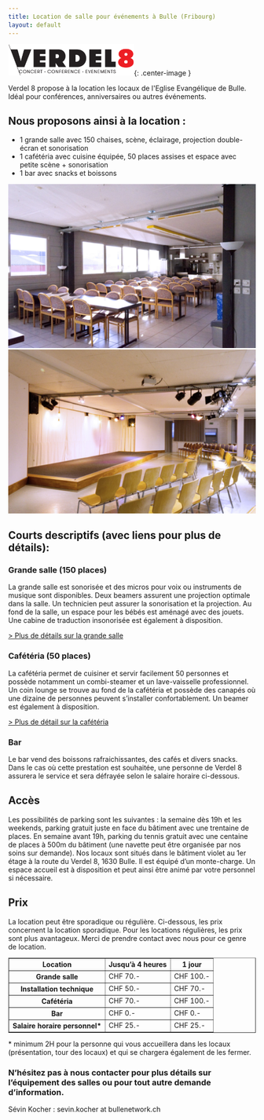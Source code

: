 ```yaml
---
title: Location de salle pour événements à Bulle (Fribourg)
layout: default
---
```


![](assets/images/logo-verdel8.png){: .center-image }

Verdel 8 propose à la location les locaux de l'Eglise Evangélique de Bulle. Idéal pour conférences, anniversaires ou autres événements.
  
 
## Nous proposons ainsi à la location :
-	1 grande salle avec 150 chaises, scène, éclairage, projection double-écran et sonorisation
-	1 cafétéria avec cuisine équipée, 50 places assises et espace avec petite scène + sonorisation
-	1 bar avec snacks et boissons

<div class="row2 image-links">
  <div><a href="cafeteria.html"><img src="assets/images/cafet/DSC_7073.jpg"></a></div>
  <div><a href="grandesalle.html"><img src="assets/images/grandesalle/DSC_7139.jpg"></a></div>
</div>

## Courts descriptifs (avec liens pour plus de détails):

### Grande salle (150 places)
La grande salle est sonorisée et des micros pour voix ou instruments de musique sont disponibles. Deux beamers assurent une projection optimale dans la salle. Un technicien peut assurer la sonorisation et la projection. Au fond de la salle, un espace pour les bébés est aménagé avec des jouets. Une cabine de traduction insonorisée est également à disposition.

[> Plus de détails sur la grande salle](grandesalle.html)

### Cafétéria (50 places)
La cafétéria permet de cuisiner et servir facilement 50 personnes et possède notamment un combi-steamer et un lave-vaisselle professionnel. Un coin lounge se trouve au fond de la cafétéria et possède des canapés où une dizaine de personnes peuvent s’installer confortablement. Un beamer est également à disposition.

[> Plus de détail sur la cafétéria](cafeteria.html) 

### Bar
Le bar vend des boissons rafraichissantes, des cafés et divers snacks. Dans le cas où cette prestation est souhaitée, une personne de Verdel 8 assurera le service et sera défrayée selon le salaire horaire ci-dessous.

## Accès
Les possibilités de parking sont les suivantes : la semaine dès 19h et les weekends, parking gratuit juste en face du bâtiment avec une trentaine de places. En semaine avant 19h, parking du tennis gratuit avec une centaine de places à 500m du bâtiment (une navette peut être organisée par nos soins sur demande).
Nos locaux sont situés dans le bâtiment violet au 1er étage à la route du Verdel 8, 1630 Bulle. Il est équipé d’un monte-charge. Un espace accueil est à disposition et peut ainsi être animé par votre personnel si nécessaire.

## Prix
La location peut être sporadique ou régulière. Ci-dessous, les prix concernent la location sporadique. Pour les locations régulières, les prix sont plus avantageux. Merci de prendre contact avec nous pour ce genre de location.
<TABLE BORDER="1"> 
  <TR>
 <TH><b>Location </b> </TH> 
 <TH><b>Jusqu’à 4 heures</b></TH> 
 <TH><b>1 jour</b></TH> 
  </TR> 
  <TR> 
 <TH> <b>Grande salle</b> </TH> 
 <TD> CHF 70.- </TD> 
 <TD> CHF 100.- </TD> 
  </TR> 
  <TR> 
<TH> <b>Installation technique</b> </TH> 
 <TD> CHF 50.- </TD> 
 <TD> CHF 70.- </TD> 
  </TR> 
  <TR> 
 <TH> <b>Cafétéria</b></TH> 
 <TD> CHF 70.- </TD> 
 <TD> CHF 100.- </TD> 
  </TR> 
  <TR> 
<TH> <b>Bar</b> </TH> 
 <TD> CHF 0.- </TD> 
 <TD> CHF 0.- </TD> 
  </TR> 
  <TR> 
<TH> <b>Salaire horaire personnel* </b></TH> 
 <TD> CHF 25.- </TD> 
 <TD> CHF 25.- </TD> 
  </TR>
</TABLE>
* minimum 2H pour la personne qui vous accueillera dans les locaux (présentation, tour des locaux) et qui se chargera également de les fermer.

### N’hésitez pas à nous contacter pour plus détails sur l’équipement des salles ou pour tout autre demande d’information.
Sévin Kocher : sevin.kocher at bullenetwork.ch